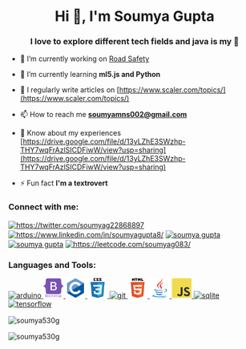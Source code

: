 <h1 align="center">Hi 👋, I'm Soumya Gupta</h1>
<h3 align="center">I love to explore different tech fields and java is my 🤍</h3>

- 🔭 I’m currently working on [Road Safety](https://github.com/soumya530G/Road-safety)

- 🌱 I’m currently learning **ml5.js and Python**

- 📝 I regularly write articles on [https://www.scaler.com/topics/](https://www.scaler.com/topics/)

- 📫 How to reach me **soumyamns002@gmail.com**

- 📄 Know about my experiences [https://drive.google.com/file/d/13yLZhE3SWzhp-THY7wqFrAzlSICDFiwW/view?usp=sharing](https://drive.google.com/file/d/13yLZhE3SWzhp-THY7wqFrAzlSICDFiwW/view?usp=sharing)

- ⚡ Fun fact **I'm a textrovert**

<h3 align="left">Connect with me:</h3>
<p align="left">
<a href="https://twitter.com/https://twitter.com/soumyag22868897" target="blank"><img align="center" src="https://raw.githubusercontent.com/rahuldkjain/github-profile-readme-generator/master/src/images/icons/Social/twitter.svg" alt="https://twitter.com/soumyag22868897" height="30" width="40" /></a>
<a href="https://linkedin.com/in/https://www.linkedin.com/in/soumyagupta8/" target="blank"><img align="center" src="https://raw.githubusercontent.com/rahuldkjain/github-profile-readme-generator/master/src/images/icons/Social/linked-in-alt.svg" alt="https://www.linkedin.com/in/soumyagupta8/" height="30" width="40" /></a>
<a href="https://stackoverflow.com/users/soumya gupta" target="blank"><img align="center" src="https://raw.githubusercontent.com/rahuldkjain/github-profile-readme-generator/master/src/images/icons/Social/stack-overflow.svg" alt="soumya gupta" height="30" width="40" /></a>
<a href="https://www.youtube.com/c/soumya gupta" target="blank"><img align="center" src="https://raw.githubusercontent.com/rahuldkjain/github-profile-readme-generator/master/src/images/icons/Social/youtube.svg" alt="soumya gupta" height="30" width="40" /></a>
<a href="https://www.leetcode.com/https://leetcode.com/soumyag083/" target="blank"><img align="center" src="https://raw.githubusercontent.com/rahuldkjain/github-profile-readme-generator/master/src/images/icons/Social/leet-code.svg" alt="https://leetcode.com/soumyag083/" height="30" width="40" /></a>
</p>

<h3 align="left">Languages and Tools:</h3>
<p align="left"> <a href="https://www.arduino.cc/" target="_blank" rel="noreferrer"> <img src="https://cdn.worldvectorlogo.com/logos/arduino-1.svg" alt="arduino" width="40" height="40"/> </a> <a href="https://getbootstrap.com" target="_blank" rel="noreferrer"> <img src="https://raw.githubusercontent.com/devicons/devicon/master/icons/bootstrap/bootstrap-plain-wordmark.svg" alt="bootstrap" width="40" height="40"/> </a> <a href="https://www.cprogramming.com/" target="_blank" rel="noreferrer"> <img src="https://raw.githubusercontent.com/devicons/devicon/master/icons/c/c-original.svg" alt="c" width="40" height="40"/> </a> <a href="https://www.w3schools.com/css/" target="_blank" rel="noreferrer"> <img src="https://raw.githubusercontent.com/devicons/devicon/master/icons/css3/css3-original-wordmark.svg" alt="css3" width="40" height="40"/> </a> <a href="https://git-scm.com/" target="_blank" rel="noreferrer"> <img src="https://www.vectorlogo.zone/logos/git-scm/git-scm-icon.svg" alt="git" width="40" height="40"/> </a> <a href="https://www.w3.org/html/" target="_blank" rel="noreferrer"> <img src="https://raw.githubusercontent.com/devicons/devicon/master/icons/html5/html5-original-wordmark.svg" alt="html5" width="40" height="40"/> </a> <a href="https://www.java.com" target="_blank" rel="noreferrer"> <img src="https://raw.githubusercontent.com/devicons/devicon/master/icons/java/java-original.svg" alt="java" width="40" height="40"/> </a> <a href="https://developer.mozilla.org/en-US/docs/Web/JavaScript" target="_blank" rel="noreferrer"> <img src="https://raw.githubusercontent.com/devicons/devicon/master/icons/javascript/javascript-original.svg" alt="javascript" width="40" height="40"/> </a> <a href="https://www.sqlite.org/" target="_blank" rel="noreferrer"> <img src="https://www.vectorlogo.zone/logos/sqlite/sqlite-icon.svg" alt="sqlite" width="40" height="40"/> </a> <a href="https://www.tensorflow.org" target="_blank" rel="noreferrer"> <img src="https://www.vectorlogo.zone/logos/tensorflow/tensorflow-icon.svg" alt="tensorflow" width="40" height="40"/> </a> </p>

<p><img align="center" src="https://github-readme-stats.vercel.app/api/top-langs?username=soumya530g&show_icons=true&locale=en&layout=compact" alt="soumya530g" /></p>

<p><img align="center" src="https://github-readme-streak-stats.herokuapp.com/?user=soumya530g&" alt="soumya530g" /></p>
